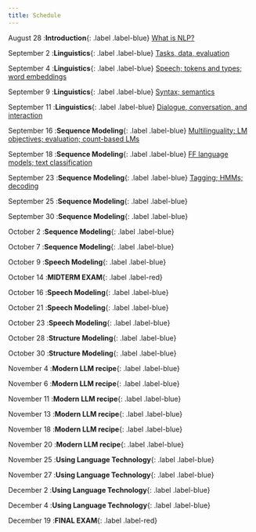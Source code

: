```yaml
---
title: Schedule
---
```


August 28
:**Introduction**{: .label .label-blue}
[What is NLP?]()

September 2
:**Linguistics**{: .label .label-blue}
[Tasks, data, evaluation]()

September 4
:**Linguistics**{: .label .label-blue}
[Speech; tokens and types; word embeddings]()

September 9
:**Linguistics**{: .label .label-blue}
[Syntax; semantics]()

September 11
:**Linguistics**{: .label .label-blue}
[Dialogue, conversation, and interaction]()

September 16
:**Sequence Modeling**{: .label .label-blue}
[Multilinguality; LM objectives; evaluation; count-based LMs]()

September 18
:**Sequence Modeling**{: .label .label-blue}
[FF language models; text classification]()

September 23
:**Sequence Modeling**{: .label .label-blue}
[Tagging; HMMs; decoding]()

September 25
:**Sequence Modeling**{: .label .label-blue}

September 30
:**Sequence Modeling**{: .label .label-blue}

October 2
:**Sequence Modeling**{: .label .label-blue}

October 7
:**Sequence Modeling**{: .label .label-blue}

October 9
:**Speech Modeling**{: .label .label-blue}

October 14
:**MIDTERM EXAM**{: .label .label-red}

October 16
:**Speech Modeling**{: .label .label-blue}

October 21
:**Speech Modeling**{: .label .label-blue}

October 23
:**Speech Modeling**{: .label .label-blue}

October 28
:**Structure Modeling**{: .label .label-blue}

October 30
:**Structure Modeling**{: .label .label-blue}

November 4
:**Modern LLM recipe**{: .label .label-blue}

November 6
:**Modern LLM recipe**{: .label .label-blue}

November 11
:**Modern LLM recipe**{: .label .label-blue}

November 13
:**Modern LLM recipe**{: .label .label-blue}

November 18
:**Modern LLM recipe**{: .label .label-blue}

November 20
:**Modern LLM recipe**{: .label .label-blue}

November 25
:**Using Language Technology**{: .label .label-blue}

November 27
:**Using Language Technology**{: .label .label-blue}

December 2
:**Using Language Technology**{: .label .label-blue}

December 4
:**Using Language Technology**{: .label .label-blue}

December 19
:**FINAL EXAM**{: .label .label-red}
